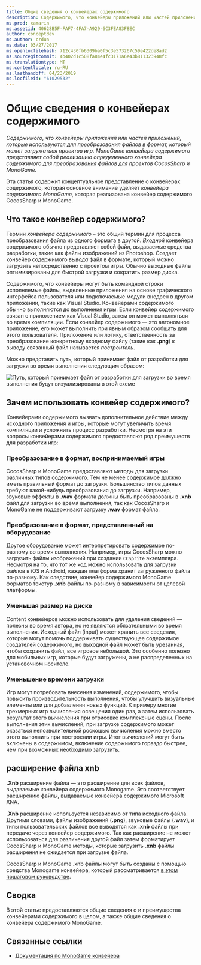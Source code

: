 ```yaml
---
title: Общие сведения о конвейерах содержимого
description: Содержимого, что конвейеры приложений или частей приложений, которые используются для преобразования файлов в формат, который может загружаться проектов игр. MonoGame конвейера содержимого представляет собой реализацию определенного конвейера содержимого для преобразования файлов для проектов CocosSharp и MonoGame.
ms.prod: xamarin
ms.assetid: 40628B5F-FAF7-4FA7-A929-6C3FEA83F8EC
author: conceptdev
ms.author: crdun
ms.date: 03/27/2017
ms.openlocfilehash: 712c430fb6309ba0f5c3e573267c59e422de8ad2
ms.sourcegitcommit: 4b402d1c508fa84e4fc3171a6e43b811323948fc
ms.translationtype: MT
ms.contentlocale: ru-RU
ms.lasthandoff: 04/23/2019
ms.locfileid: "61029532"
---
```

# <a name="introduction-to-content-pipelines"></a>Общие сведения о конвейерах содержимого

_Содержимого, что конвейеры приложений или частей приложений, которые используются для преобразования файлов в формат, который может загружаться проектов игр. MonoGame конвейера содержимого представляет собой реализацию определенного конвейера содержимого для преобразования файлов для проектов CocosSharp и MonoGame._

Эта статья содержит концептуальное представление о конвейерах содержимого, которая основное внимание уделяет *конвейера содержимого MonoGame*, которая реализована конвейер содержимого CocosSharp и MonoGame.


## <a name="what-is-a-content-pipeline"></a>Что такое конвейер содержимого?

Термин *конвейера содержимого* – это общий термин для процесса преобразования файла из одного формата в другой. *Входной* конвейера содержимого обычно представляет собой файл, выдаваемые средства разработки, такие как файлы изображений из Photoshop. Создает конвейер содержимого *вывода* файл в формате, который можно загрузить непосредственно с проектом игры. Обычно выходные файлы оптимизированы для быстрой загрузки и сократить размер диска.

Содержимого, что конвейеры могут быть командной строки исполняемые файлы, выделенные приложения на основе графического интерфейса пользователя или подключаемые модули внедрен в другом приложении, такие как Visual Studio. Конвейерами содержимого обычно выполняются до выполнения игры. Если конвейер содержимого связан с приложением как Visual Studio, затем он может выполняться во время компиляции. Если конвейер содержимого — это автономное приложение, его может выполнить при явным образом сообщать для этого пользователя. Приложение или логику, ответственность за преобразование конкретному входному файлу (такие как **.png**) к выводу связанный файл называется *построитель*. 

Можно представить путь, который принимает файл от разработки для загрузки во время выполнения следующим образом:

![](introduction-images/image1.png "Путь, который принимает файл от разработки для загрузки во время выполнения будут визуализированы в этой схеме")

## <a name="why-use-a-content-pipeline"></a>Зачем использовать конвейер содержимого?

Конвейерами содержимого вызвать дополнительное действие между исходного приложения и игры, которые могут увеличить время компиляции и усложнить процесс разработки. Несмотря на эти вопросы конвейерами содержимого предоставляют ряд преимуществ для разработки игр:


### <a name="converting-to-a-format-understood-by-the-game"></a>Преобразование в формат, воспринимаемый игры

CocosSharp и MonoGame предоставляют методы для загрузки различных типов содержимого. Тем не менее содержимое должно иметь правильный формат до загрузки. Большинство типов данных требуют какой-нибудь преобразования до загрузки. Например, звуковые эффекты в **.wav** формата должны быть преобразованы в **.xnb** файл для загрузки во время выполнения, так как CocosSharp и MonoGame не поддерживают загрузку **.wav** формат файла.


### <a name="converting-to-a-format-native-to-the-hardware"></a>Преобразование в формат, представленный на оборудование

Другое оборудование может интерпретировать содержимое по-разному во время выполнения. Например, игры CocosSharp можно загрузить файлы изображений при создании `CCSprite` экземпляра. Несмотря на то, что тот же код можно использовать для загрузки файлов в iOS и Android, каждая платформа хранит загруженного файла по-разному. Как следствие, конвейер содержимого MonoGame форматов текстур **.xnb** файлы по-разному в зависимости от целевой платформы.


### <a name="reducing-size-on-disk"></a>Уменьшая размер на диске 

Content конвейеров можно использовать для удаления сведений — полезны во время автора, но не являются обязательными во время выполнения. Исходный файл (input) может хранить все сведения, которые могут помочь поддерживать существующее содержимое создателей содержимого, но выходной файл может быть урезанная, чтобы сохранить файл, все игровое небольшой. Это особенно полезно для мобильных игр, которые будут загружены, а не распределенных на установочном носителе.


### <a name="reducing-load-time"></a>Уменьшение времени загрузки

Игр могут потребовать внесения изменений, содержимого, чтобы повысить производительность выполнения, чтобы улучшить визуальные элементы или для добавления новых функций. К примеру многие трехмерных игр вычисления освещения один раз, а затем использовать результат этого вычисления при отрисовке комплексные сцены. После выполнения этих вычислений, при загрузке содержимого может оказаться непозволительной роскошью вычисления можно вместо этого выполнить при построении игры. Итог вычислений могут быть включены в содержимом, включение содержимого гораздо быстрее, чем при возможных необходимо загрузить. 


## <a name="xnb-file-extension"></a>расширение файла xnb

**.Xnb** расширение файла — это расширение для всех файлов, выдаваемые конвейера содержимого Monogame. Это соответствует расширению файлы, выдаваемые конвейера содержимого Microsoft XNA.

**.Xnb** расширение используется независимо от типа исходного файла. Другими словами, файлы изображений (**.png**), звуковые файлы (**.wav**), и типы пользовательских файлов все выводятся как **.xnb** файлы при передаче через конвейер содержимого. Так как расширение не может использоваться для различения другой файл затем форматирует CocosSharp и MonoGame методы, которые загрузить **.xnb** файлы расширения не ожидается при загрузке файла.

CocosSharp и MonoGame .xnb файлы могут быть созданы с помощью средства Monogame конвейера, который рассматривается [в этом пошаговом руководстве](~/graphics-games/cocossharp/content-pipeline/walkthrough.md).


## <a name="summary"></a>Сводка

В этой статье предоставляются общие сведения о и преимущества конвейерами содержимого в целом, а также общие сведения о конвейера содержимого MonoGame.

## <a name="related-links"></a>Связанные ссылки

- [Документация по MonoGame конвейера](http://www.monogame.net/documentation/?page=Pipeline)
